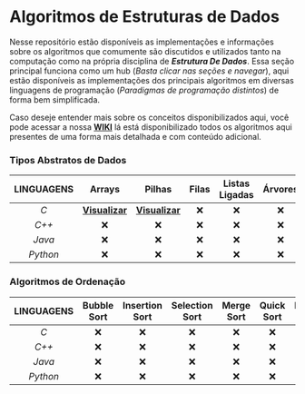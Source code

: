 # Algoritmos de Estruturas de Dados

Nesse repositório estão disponíveis as implementações e informações sobre os algoritmos que comumente são discutidos e utilizados tanto na computação como na própria disciplina de ***Estrutura De Dados***. Essa seção principal funciona como um hub (*Basta clicar nas seções e navegar*), aqui estão disponíveis as implementações dos principais algoritmos em diversas linguagens de programação (*Paradigmas de programação distintos*) de forma bem simplificada.

Caso deseje entender mais sobre os conceitos disponibilizados aqui, você pode acessar a nossa **[WIKI](https://github.com/AllisonJunior/Estruturas_de_Dados/wiki)** lá está disponibilizado todos os algoritmos aqui presentes de uma forma mais detalhada e com conteúdo adicional.

### Tipos Abstratos de Dados

| **LINGUAGENS**| Arrays | Pilhas | Filas | Listas Ligadas | Árvores | Grafos |
|:----------:|:------:|:------:|:-----:|:--------------:|:-------:|:------:|
| *C*          | <a href="code/C/Arrays.md" title="Implementação de arrays/vetores na linguagem c.">**Visualizar**</a> | <a href="code/C/Pilhas" title="Implementação de pilhas na linguagem c.">**Visualizar**</a> | :x: | :x: | :x: | :x: |
| *C++*        | :x: | :x: | :x: | :x: | :x: | :x: |
| *Java*       | :x: | :x: | :x: | :x: | :x: | :x: |
| *Python*     | :x: | :x: | :x: | :x: | :x: | :x: |

### Algoritmos de Ordenação

| **LINGUAGENS**| Bubble Sort | Insertion Sort | Selection Sort | Merge Sort | Quick Sort | Heap Sort |
|:----------:|:------:|:------:|:-----:|:--------------:|:-------:|:------:|
| *C*          | :x: | :x: | :x: | :x: | :x: | :x: |
| *C++*        | :x: | :x: | :x: | :x: | :x: | :x: |
| *Java*       | :x: | :x: | :x: | :x: | :x: | :x: |
| *Python*     | :x: | :x: | :x: | :x: | :x: | :x: |
